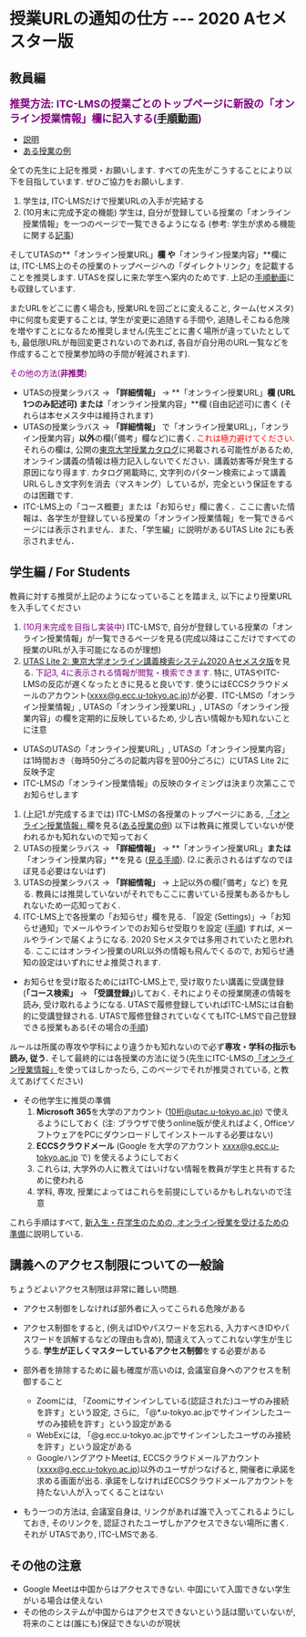 
授業URLの通知の仕方 --- 2020 Aセメスター版
=========================================

教員編
--------------------------------------------

**<font color="purple" size="+1">推奨方法:  ITC-LMSの授業ごとのトップページに新設の「オンライン授業情報」欄に記入する(<a href="https://youtu.be/zX7atIZO60M" target="_blank" rel="noopener">手順動画</a>)</font>**

* <a href="https://www.ecc.u-tokyo.ac.jp/announcement/2020/09/16_3208.html" target="_blank" rel="noopener">説明</a>
* <a href="https://itc-lms.ecc.u-tokyo.ac.jp/lms/course?idnumber=2020FEN-EE3d16L10J01" target="_blank" rel="noopener">ある授業の例</a>

全ての先生に上記を推奨・お願いします. すべての先生がこうすることにより以下を目指しています. ぜひご協力をお願いします.
  1. 学生は, ITC-LMSだけで授業URLの入手が完結する
  1. (10月末に完成予定の機能) 学生は, 自分が登録している授業の「オンライン授業情報」を一つのページで一覧できるようになる (参考: 学生が求める機能に関する<a href="https://todai-umeet.com/article/55245" target="_blank" rel="noopener">記事</a>)

そしてUTASの**「オンライン授業URL」**欄 や**「オンライン授業内容」**欄には, ITC-LMS上のその授業のトップページへの「ダイレクトリンク」を記載することを推奨します. UTASを探しに来た学生へ案内のためです. 上記の[手順動画](https://youtu.be/Arz_YO6R_NA)にも収録しています.

またURLをどこに書く場合も, 授業URLを回ごとに変えること, ターム(セメスタ)中に何度も変更することは, 学生が変更に追随する手間や, 追随しそこねる危険を増やすことになるため推奨しません(先生ごとに書く場所が違っていたとしても, 最低限URLが毎回変更されないのであれば, 各自が自分用のURL一覧などを作成することで授業参加時の手間が軽減されます). 

<font color="purple">その他の方法(**非推奨**)</font>

* UTASの授業シラバス -> **「詳細情報」** -> **「オンライン授業URL」**欄 (URL 1つのみ記述可) または**「オンライン授業内容」**欄 (自由記述可)に書く (それらは本セメスタ中は維持されます)
* UTASの授業シラバス -> **「詳細情報」** で「オンライン授業URL」，「オンライン授業内容」**以外**の欄(「備考」欄など)に書く. <font color="red">これは極力避けてください.</font> それらの欄は, 公開の<a href="https://catalog.he.u-tokyo.ac.jp/" target="_blank" rel="noopener">東京大学授業カタログ</a>に掲載される可能性があるため, オンライン講義の情報は極力記入しないでください．講義妨害等が発生する原因になり得ます. カタログ掲載時に, 文字列のパターン検索によって講義URLらしき文字列を消去（マスキング）しているが，完全という保証をするのは困難です.
* ITC-LMS上の「コース概要」または「お知らせ」欄に書く．ここに書いた情報は、各学生が登録している授業の「オンライン授業情報」を一覧できるページには表示されません．また、「学生編」に説明があるUTAS Lite 2にも表示されません．

学生編 / For Students
--------------------------------------------

教員に対する推奨が上記のようになっていることを踏まえ, 以下により授業URLを入手してください

1. <font color="purple">(10月末完成を目指し実装中)</font> ITC-LMSで, 自分が登録している授業の「オンライン授業情報」が一覧できるページを見る(完成以降はここだけですべての授業のURLが入手可能になるのが理想)
1. <a href="https://utelecon-directory.adm.u-tokyo.ac.jp/" target="_blank" rel="noopener"> UTAS Lite 2: 東京大学オンライン講義検索システム2020 Aセメスタ版</a>を見る. <font color="purple">下記3, 4に表示される情報が閲覧・検索できます.</font> 特に, UTASやITC-LMSの反応が遅くなったときに見ると良いです. 使うにはECCSクラウドメールのアカウント(xxxx@g.ecc.u-tokyo.ac.jp)が必要．ITC-LMSの「オンライン授業情報」, UTASの「オンライン授業URL」, UTASの「オンライン授業内容」の欄を定期的に反映しているため, 少し古い情報かも知れないことに注意
  * UTASのUTASの「オンライン授業URL」, UTASの「オンライン授業内容」は1時間おき（毎時50分ごろの記載内容を翌00分ごろに）にUTAS Lite 2に反映予定
  * ITC-LMSの「オンライン授業情報」の反映のタイミングは決まり次第ここでお知らせします
1. (上記1.が完成するまでは) ITC-LMSの各授業のトップページにある, <a href="https://www.ecc.u-tokyo.ac.jp/announcement/2020/09/16_3208.html" target="_blank" rel="noopener">「オンライン授業情報」</a>欄を見る(<a href="https://itc-lms.ecc.u-tokyo.ac.jp/lms/course?idnumber=2020FEN-EE3d16L10J01" target="_blank" rel="noopener">ある授業の例</a>)
以下は教員に推奨していないが使われるかも知れないので知っておく
1. UTASの授業シラバス -> **「詳細情報」** -> **「オンライン授業URL」**または**「オンライン授業内容」**を見る ([見る手順](https://youtu.be/J9dnXmFiIcI)). (2.に表示されるはずなのでほぼ見る必要はないはず) 
1. UTASの授業シラバス -> **「詳細情報」** -> 上記以外の欄(「備考」など) を見る. 教員には推奨していないがそれでもここに書いている授業もあるかもしれないため一応知っておく. 
1. ITC-LMS上で各授業の「お知らせ」欄を見る. 「設定 (Settings)」->「お知らせ通知」でメールやラインでのお知らせ受取りを設定 ([手順](https://youtu.be/xAur5zar5Sc)) すれば, メールやラインで届くようになる. 2020 Sセメスタでは多用されていたと思われる. ここにはオンライン授業のURL以外の情報も飛んでくるので, お知らせ通知の設定はいずれにせよ推奨されます. 
  * お知らせを受け取るためにはITC-LMS上で, 受け取りたい講義に受講登録 (**「コース検索」** -> **「受講登録」**)しておく. それによりその授業関連の情報を読み, 受け取れるようになる. UTASで履修登録していればITC-LMSには自動的に受講登録される. UTASで履修登録されていなくてもITC-LMSで自己登録できる授業もある(その場合の[手順](https://youtu.be/sPmkBQOXeR4))

ルールは所属の専攻や学科により違うかも知れないので必ず**専攻・学科の指示も読み, 従う.**
そして最終的には各授業の方法に従う(先生にITC-LMSの<a href="https://www.ecc.u-tokyo.ac.jp/announcement/2020/09/16_3208.html" target="_blank" rel="noopener">「オンライン授業情報」</a>を使ってほしかったら, このページでそれが推奨されている, と教えてあげてください)

* その他学生に推奨の準備
  1. **Microsoft 365**を大学のアカウント (10桁@utac.u-tokyo.ac.jp) で使えるようにしておく (注: ブラウザで使うonline版が使えればよく, OfficeソフトウェアをPCにダウンロードしてインストールする必要はない)
  1. **ECCSクラウドメール** (Google を大学のアカウント xxxx@g.ecc.u-tokyo.ac.jp で) を使えるようにしておく
  1. これらは, 大学外の人に教えてはいけない情報を教員が学生と共有するために使われる
  1. 学科, 専攻, 授業によってはこれらを前提にしているかもしれないので注意

これら手順はすべて, [新入生・在学生のための, オンライン授業を受けるための準備](../../oc/)に説明している.
 
講義へのアクセス制限についての一般論
--------------------------------------------

ちょうどよいアクセス制限は非常に難しい問題.

* アクセス制御をしなければ部外者に入ってこられる危険がある
* アクセス制御をすると, (例えばIDやパスワードを忘れる, 入力すべきIDやパスワードを誤解するなどの理由も含め), 間違えて入ってこれない学生が生じうる. **学生が正しくマスターしているアクセス制御**をする必要がある

* 部外者を排除するために最も確度が高いのは, 会議室自身へのアクセスを制御すること
  * Zoomには, 「Zoomにサインインしている(認証された)ユーザのみ接続を許す」という設定, さらに, 「@*.u-tokyo.ac.jpでサインインしたユーザのみ接続を許す」という設定がある
  * WebExには, 「@g.ecc.u-tokyo.ac.jpでサインインしたユーザのみ接続を許す」という設定がある
  * GoogleハングアウトMeetは, ECCSクラウドメールアカウント(xxxx@g.ecc.u-tokyo.ac.jp)以外のユーザがつなげると, 開催者に承諾を求める画面が出る. 承諾をしなければECCSクラウドメールアカウントを持たない人が入ってくることはない

* もう一つの方法は, 会議室自身は, リンクがあれば誰で入ってこれるようにしておき, そのリンクを, 認証されたユーザしかアクセスできない場所に書く. それが UTASであり, ITC-LMSである.

その他の注意
-----------------------

* Google Meetは中国からはアクセスできない. 中国にいて入国できない学生がいる場合は使えない
* その他のシステムが中国からはアクセスできないという話は聞いていないが, 将来のことは(誰にも)保証できないのが現状
